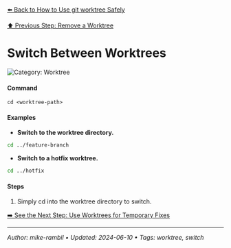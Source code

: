 [⬅️ Back to How to Use git worktree Safely](https://github.com/mike-rambil/Advanced-Git/blob/main/contents/how-to-use-git-worktree-safely.md)

[⬆️ Previous Step: Remove a Worktree](https://github.com/mike-rambil/Advanced-Git/blob/main/contents/remove-a-worktree.md)

# Switch Between Worktrees


![Category: Worktree](https://img.shields.io/badge/Category-Worktree-blue)

#### Command
`cd <worktree-path>`

#### Examples
- **Switch to the worktree directory.** 

 ```sh
cd ../feature-branch 
 ```
- **Switch to a hotfix worktree.** 

 ```sh
cd ../hotfix 
 ```


#### Steps
1. Simply cd into the worktree directory to switch.


[➡️ See the Next Step: Use Worktrees for Temporary Fixes](https://github.com/mike-rambil/Advanced-Git/blob/main/contents/use-worktrees-for-temporary-fixes.md)

---

_Author: mike-rambil • Updated: 2024-06-10 • Tags: worktree, switch_
